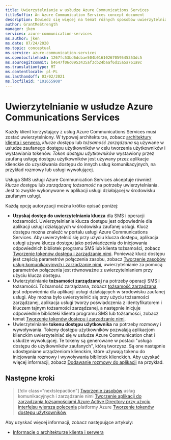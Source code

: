```yaml
---
title: Uwierzytelnianie w usłudze Azure Communications Services
titleSuffix: An Azure Communication Services concept document
description: Dowiedz się więcej na temat różnych sposobów uwierzytelniania aplikacji lub usługi w ramach usług komunikacyjnych.
author: GrantMeStrength
manager: jken
services: azure-communication-services
ms.author: jken
ms.date: 07/24/2020
ms.topic: conceptual
ms.service: azure-communication-services
ms.openlocfilehash: 1267fc53bd6dcbae504b01610267059545353dc5
ms.sourcegitcommit: b4647f06c0953435af3cb24baaf6d15a5a761a9c
ms.translationtype: MT
ms.contentlocale: pl-PL
ms.lasthandoff: 03/02/2021
ms.locfileid: "101655908"
---
```

# <a name="authenticate-to-azure-communication-services"></a>Uwierzytelnianie w usłudze Azure Communications Services

Każdy klient korzystający z usług Azure Communications Services musi zostać uwierzytelniony. W typowej architekturze, zobacz [architektury klienta i serwera](./client-and-server-architecture.md), *klucze dostępu* lub *tożsamość zarządzana* są używane w usłudze zaufanego dostępu użytkowników w celu tworzenia użytkowników i wystawiania tokenów. *Token dostępu użytkowników* wystawiony przez zaufaną usługę dostępu użytkowników jest używany przez aplikacje klienckie do uzyskiwania dostępu do innych usług komunikacyjnych, na przykład rozmowy lub usługi wywołującej.

Usługa SMS usługi Azure Communication Services akceptuje również *klucze dostępu* lub *zarządzaną tożsamość* na potrzeby uwierzytelniania. Jest to zwykle wykonywane w aplikacji usługi działającej w środowisku zaufanym usługi.

Każdą opcję autoryzacji można krótko opisać poniżej:

- **Uzyskaj dostęp do uwierzytelniania klucza** dla SMS i operacji tożsamości. Uwierzytelnianie klucza dostępu jest odpowiednie dla aplikacji usługi działających w środowisku zaufanej usługi. Klucz dostępu można znaleźć w portalu usługi Azure Communications Services. Aby uwierzytelnić się przy użyciu klucza dostępu, aplikacja usługi używa klucza dostępu jako poświadczenia do inicjowania odpowiednich bibliotek programu SMS lub klienta tożsamości, zobacz [Tworzenie tokenów dostępu i zarządzanie nimi](../quickstarts/access-tokens.md). Ponieważ klucz dostępu jest częścią parametrów połączenia zasobu, zobacz [Tworzenie zasobów usług komunikacyjnych i zarządzanie nimi](../quickstarts/create-communication-resource.md), uwierzytelnianie za pomocą parametrów połączenia jest równoważne z uwierzytelnianiem przy użyciu klucza dostępu.
- Uwierzytelnianie **tożsamości zarządzanej** na potrzeby operacji SMS i tożsamości. Tożsamość zarządzana, zobacz [tożsamość zarządzana](../quickstarts/managed-identity.md), jest odpowiednia dla aplikacji usługi działających w środowisku zaufanej usługi. Aby można było uwierzytelnić się przy użyciu tożsamości zarządzanej, aplikacja usługi tworzy poświadczenia z identyfikatorem i kluczem tajnym tożsamości zarządzanej, a następnie inicjuje odpowiednie biblioteki klienta programu SMS lub tożsamości, zobacz temat [Tworzenie tokenów dostępu i zarządzanie nimi](../quickstarts/access-tokens.md).
- Uwierzytelnianie **tokenu dostępu użytkownika** na potrzeby rozmowy i wywoływania. Tokeny dostępu użytkowników pozwalają aplikacjom klienckim uwierzytelniać się w usłudze Azure Communication chat i usłudze wywołującej. Te tokeny są generowane w postaci "usługa dostępu do użytkowników zaufanych", którą tworzysz. Są one następnie udostępniane urządzeniom klienckim, które używają tokenu do inicjowania rozmowy i wywoływania bibliotek klienckich. Aby uzyskać więcej informacji, zobacz [Dodawanie rozmowy do aplikacji](../quickstarts/chat/get-started.md) na przykład.

## <a name="next-steps"></a>Następne kroki

> [!div class="nextstepaction"]
> [Tworzenie zasobów](../quickstarts/create-communication-resource.md) 
>  usług komunikacyjnych i zarządzanie nimi [Tworzenie aplikacji do zarządzania tożsamościami Azure Active Directory przy użyciu interfejsu wiersza polecenia](../quickstarts/managed-identity-from-cli.md) 
>  platformy Azure [Tworzenie tokenów dostępu użytkowników](../quickstarts/access-tokens.md)

Aby uzyskać więcej informacji, zobacz następujące artykuły:
- [Informacje o architekturze klienta i serwera](../concepts/client-and-server-architecture.md)
